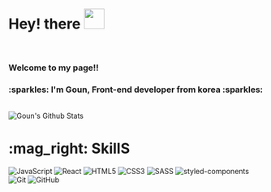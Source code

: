 <h1>Hey! there <img src="https://media.giphy.com/media/hvRJCLFzcasrR4ia7z/giphy.gif" width="40px"> </h1>
</br>
<h3>Welcome to my page!!</h3>
<h3>:sparkles: I'm Goun, Front-end developer from korea :sparkles: </h3>
 </br>
 <img src="https://github-readme-stats.vercel.app/api?username=gouni77&show_icons=true" alt="Goun's Github Stats"></img>
</p>
 
<h1> :mag_right: SkillS </h1>

![JavaScript](https://img.shields.io/badge/-JavaScript-yellow?style=flat-square&logo=javascript)
![React](https://img.shields.io/badge/-React-black?style=flat-square&logo=React )
![HTML5](https://img.shields.io/badge/-HTML5-E34F26?style=flat-square&logo=html5&logoColor=white)
![CSS3](https://img.shields.io/badge/-CSS3-1572B6?style=flat-square&logo=css3)
![SASS](https://img.shields.io/badge/-SASS-1572B6?style=flat-square&logo=SASS)
![styled-components](https://img.shields.io/badge/💅_styled--components-pink?style=flat-square&logo=styledcomponent&logoColor=white)
![Git](https://img.shields.io/badge/-Git-black?style=flat-square&logo=git)
![GitHub](https://img.shields.io/badge/-GitHub-181717?style=flat-square&logo=github)

